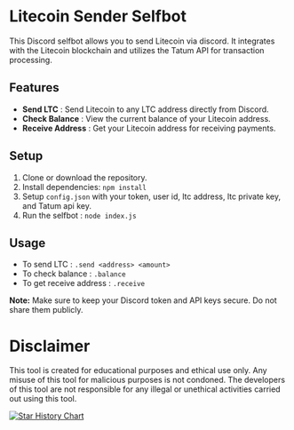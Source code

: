 # Litecoin Sender Selfbot

This Discord selfbot allows you to send Litecoin via discord. It integrates with the Litecoin blockchain and utilizes the Tatum API for transaction processing.

## Features

- **Send LTC** : Send Litecoin to any LTC address directly from Discord.
- **Check Balance** : View the current balance of your Litecoin address.
- **Receive Address** : Get your Litecoin address for receiving payments.

## Setup

1. Clone or download the repository.
2. Install dependencies: `npm install `
3. Setup `config.json` with your token, user id, ltc address, ltc private key, and Tatum api key.
4. Run the selfbot : `node index.js`

## Usage

- To send LTC : `.send <address> <amount>`
- To check balance : `.balance`
- To get receive address : `.receive`

**Note:** Make sure to keep your Discord token and API keys secure. Do not share them publicly.

# Disclaimer
This tool is created for educational purposes and ethical use only. Any misuse of this tool for malicious purposes is not condoned. The developers of this tool are not responsible for any illegal or unethical activities carried out using this tool.

[![Star History Chart](https://api.star-history.com/svg?repos=JOY6IX9INE/Litecoin-Sender-Selfbot&type=Date)](https://star-history.t9t.io/#JOY6IX9INE/Litecoin-Sender-Selfbot&Date)
